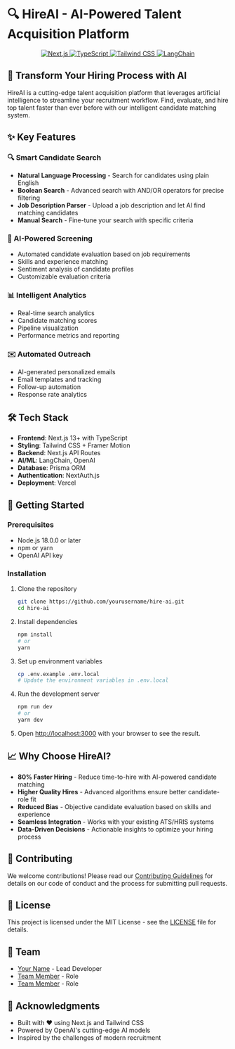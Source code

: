 # 🔍 HireAI - AI-Powered Talent Acquisition Platform

<div align="center">
  <p align="center">
    <a href="#">
      <img src="https://img.shields.io/badge/Next.js-000000?style=for-the-badge&logo=nextdotjs&logoColor=white" alt="Next.js" />
    </a>
    <a href="#">
      <img src="https://img.shields.io/badge/TypeScript-3178C6?style=for-the-badge&logo=typescript&logoColor=white" alt="TypeScript" />
    </a>
    <a href="#">
      <img src="https://img.shields.io/badge/Tailwind_CSS-06B6D4?style=for-the-badge&logo=tailwind-css&logoColor=white" alt="Tailwind CSS" />
    </a>
    <a href="#">
      <img src="https://img.shields.io/badge/LangChain-FF6B00?style=for-the-badge&logo=langchain&logoColor=white" alt="LangChain" />
    </a>
  </p>
</div>

## 🚀 Transform Your Hiring Process with AI

HireAI is a cutting-edge talent acquisition platform that leverages artificial intelligence to streamline your recruitment workflow. Find, evaluate, and hire top talent faster than ever before with our intelligent candidate matching system.

## ✨ Key Features

### 🔍 Smart Candidate Search
- **Natural Language Processing** - Search for candidates using plain English
- **Boolean Search** - Advanced search with AND/OR operators for precise filtering
- **Job Description Parser** - Upload a job description and let AI find matching candidates
- **Manual Search** - Fine-tune your search with specific criteria

### 🤖 AI-Powered Screening
- Automated candidate evaluation based on job requirements
- Skills and experience matching
- Sentiment analysis of candidate profiles
- Customizable evaluation criteria

### 📊 Intelligent Analytics
- Real-time search analytics
- Candidate matching scores
- Pipeline visualization
- Performance metrics and reporting

### ✉️ Automated Outreach
- AI-generated personalized emails
- Email templates and tracking
- Follow-up automation
- Response rate analytics

## 🛠️ Tech Stack

- **Frontend**: Next.js 13+ with TypeScript
- **Styling**: Tailwind CSS + Framer Motion
- **Backend**: Next.js API Routes
- **AI/ML**: LangChain, OpenAI
- **Database**: Prisma ORM
- **Authentication**: NextAuth.js
- **Deployment**: Vercel

## 🚀 Getting Started

### Prerequisites

- Node.js 18.0.0 or later
- npm or yarn
- OpenAI API key

### Installation

1. Clone the repository
   ```bash
   git clone https://github.com/yourusername/hire-ai.git
   cd hire-ai
   ```

2. Install dependencies
   ```bash
   npm install
   # or
   yarn
   ```

3. Set up environment variables
   ```bash
   cp .env.example .env.local
   # Update the environment variables in .env.local
   ```

4. Run the development server
   ```bash
   npm run dev
   # or
   yarn dev
   ```

5. Open [http://localhost:3000](http://localhost:3000) with your browser to see the result.

## 📈 Why Choose HireAI?

- **80% Faster Hiring** - Reduce time-to-hire with AI-powered candidate matching
- **Higher Quality Hires** - Advanced algorithms ensure better candidate-role fit
- **Reduced Bias** - Objective candidate evaluation based on skills and experience
- **Seamless Integration** - Works with your existing ATS/HRIS systems
- **Data-Driven Decisions** - Actionable insights to optimize your hiring process

## 🤝 Contributing

We welcome contributions! Please read our [Contributing Guidelines](CONTRIBUTING.md) for details on our code of conduct and the process for submitting pull requests.

## 📄 License

This project is licensed under the MIT License - see the [LICENSE](LICENSE) file for details.

## 👥 Team

- [Your Name](https://github.com/yourusername) - Lead Developer
- [Team Member](https://github.com/username) - Role
- [Team Member](https://github.com/username) - Role

## 🙏 Acknowledgments

- Built with ❤️ using Next.js and Tailwind CSS
- Powered by OpenAI's cutting-edge AI models
- Inspired by the challenges of modern recruitment
